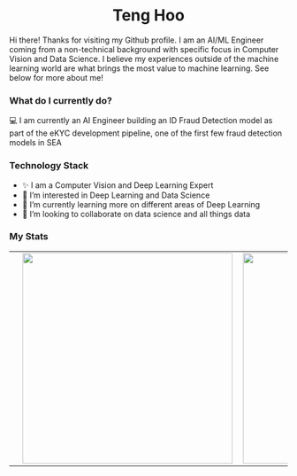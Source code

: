 <h1 align='center'> Teng Hoo </h1>

Hi there! Thanks for visiting my Github profile. I am an AI/ML Engineer coming from a non-technical background with specific focus in Computer Vision and Data Science. I believe my experiences outside of the machine learning world are what brings the most value to machine learning. See below for more about me!

<h3> What do I currently do? </h3>

💻 I am currently an AI Engineer building an ID Fraud Detection model as part of the eKYC development pipeline, one of the first few fraud detection models in SEA


<h3> Technology Stack </h3>


- ✨ I am a Computer Vision and Deep Learning Expert
- 👀 I’m interested in Deep Learning and Data Science
- 🌱 I’m currently learning more on different areas of Deep Learning
- 💞️ I’m looking to collaborate on data science and all things data




<h3> My Stats </h3>
<table align="center">
  <tr>
      <td><alt="Github Stats" img width="380px" align="left" src="https://github-readme-stats.vercel.app/api?username=TengHoo3&show_icons=true&theme=synthwave"/></td>
      <td><img width="380px" align="left" src="https://github-readme-stats.vercel.app/api/top-langs/?username=TengHoo3&hide=css,html&count_private=true&theme=synthwave&layout=compact"/></td>      
      <td><img width="380px" align="left" src="https://user-images.githubusercontent.com/67228311/196315576-6d19c1ff-2220-4ca8-a884-6dfa6d0490fa.png"/></td> 
  </tr>   
</table>


<!---
TengHoo3/TengHoo3 is a ✨ special ✨ repository because its `README.md` (this file) appears on your GitHub profile.
You can click the Preview link to take a look at your changes.
--->
